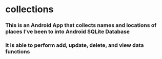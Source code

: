 # collections
### This is an Android App that collects names and locations of places I've been to into Android SQLite Database
### It is able to perform add, update, delete, and view data functions
